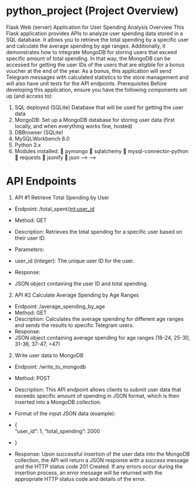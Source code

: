 # python_project (Project Overview)

Flask Web (server) Application for User Spending Analysis
Overview
This Flask application provides APIs to analyze user spending data stored in a SQL database. It allows you to retrieve the total spending by a specific user and calculate the average spending by age ranges. Additionally, it demonstrates how to integrate MongoDB for storing users that exceed specific amount of total spending. In that way, the MongoDB can be accessed for getting the user IDs of the users that are eligible for a bonus voucher at the end of the year. As a bonus, this application will send Telegram messages with calculated statistics to the store management and will also have unit tests for the API endpoints.
Prerequisites
Before developing this application, ensure you have the following components set up (and access to):
1.	SQL deployed (SQLite) Database that will be used for getting the user data
2.	MongoDB: Set up a MongoDB database for storing user data (first locally, and when everything works fine, hosted)
3.	DBBrowser (SQLite)
4.	MySQLWorkbench 8.0
5.	Python 3.x
6.	Modules installed:
	pymongo
	sqlalchemy
	mysql-connector-python
	requests
	jsonify
	json --> -->


# API Endpoints

1. API #1  Retrieve Total Spending by User 
- Endpoint: /total_spent/<int:user_id>
- Method: GET
- Description: Retrieves the total spending for a specific user based on their user ID.
- Parameters:
- user_id (integer): The unique user ID for the user.

- Response:
- JSON object containing the user ID and total spending.


2. API #2 Calculate Average Spending by Age Ranges
- Endpoint: /average_spending_by_age
- Method: GET
- Description: Calculates the average spending for different age ranges and sends the results to specific Telegram users.
- Response:
- JSON object containing average spending for age ranges (18-24, 25-30, 31-36, 37-47, >47)


2. Write user data to MongoDB
- Endpoint: /write_to_mongodb
- Method: POST
- Description: This API endpoint allows clients to submit user data that exceeds specific amount of spending in JSON format, which is then inserted into a MongoDB collection.
- Format of the input JSON data (example): 
- {    
      “user_id”: 1,
      “total_spending”: 2000
- }


- Response: 
Upon successful insertion of the user data into the MongoDB collection, the API will return a JSON response with a success message and the HTTP status code 201 Created. If any errors occur during the insertion process, an error message will be returned with the appropriate HTTP status code and details of the error.
